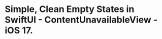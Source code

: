 Simple, Clean Empty States in SwiftUI - ContentUnavailableView - iOS 17.
========================================================================
